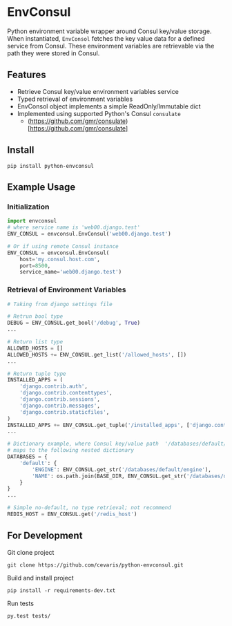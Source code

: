 # EnvConsul

Python environment variable wrapper around Consul key/value storage. When instantiated, `EnvConsol` fetches the key value data for a defined service from Consul. These environment variables are retrievable via the path they were stored in Consul. 

## Features

- Retrieve Consul key/value environment variables service
- Typed retrieval of environment variables
- EnvConsol object implements a simple ReadOnly/Immutable dict
- Implemented using supported Python's Consul `consulate`
  - (https://github.com/gmr/consulate)[https://github.com/gmr/consulate]


## Install

```
pip install python-envconsul
```

## Example Usage

### Initialization

```python
import envconsul
# where service name is 'web00.django.test'
ENV_CONSUL = envconsul.EnvConsul('web00.django.test')

# Or if using remote Consul instance
ENV_CONSUL = envconsul.EnvConsul(
    host='my.consul.host.com',
    port=8500,
    service_name='web00.django.test')
```

### Retrieval of Environment Variables

```python
# Taking from django settings file

# Retrun bool type
DEBUG = ENV_CONSUL.get_bool('/debug', True)
...

# Return list type
ALLOWED_HOSTS = []
ALLOWED_HOSTS += ENV_CONSUL.get_list('/allowed_hosts', [])
...

# Return tuple type
INSTALLED_APPS = (
    'django.contrib.auth',
    'django.contrib.contenttypes',
    'django.contrib.sessions',
    'django.contrib.messages',
    'django.contrib.staticfiles',
)
INSTALLED_APPS += ENV_CONSUL.get_tuple('/installed_apps', ['django.contrib.admin',])
...

# Dictionary example, where Consul key/value path  '/databases/default/engine'
# maps to the following nested dictionary
DATABASES = {
    'default': {
        'ENGINE': ENV_CONSUL.get_str('/databases/default/engine'),
        'NAME': os.path.join(BASE_DIR, ENV_CONSUL.get_str('/databases/default/name', 'db.sqlite3')),
    }
}
...

# Simple no-default, no type retrieval; not recommend
REDIS_HOST = ENV_CONSUL.get('/redis_host')
```


## For Development

Git clone project

`git clone https://github.com/cevaris/python-envconsul.git`

Build and install project

`pip install -r requirements-dev.txt`

Run tests

`py.test tests/`
